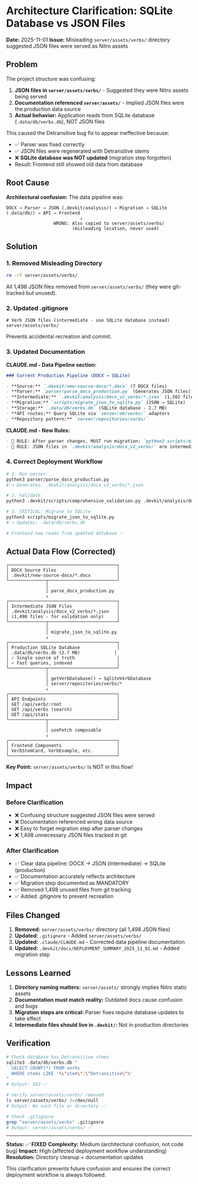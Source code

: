 # Architecture Clarification: SQLite Database vs JSON Files

**Date:** 2025-11-01
**Issue:** Misleading `server/assets/verbs/` directory suggested JSON files were served as Nitro assets

## Problem

The project structure was confusing:

1. **JSON files in `server/assets/verbs/`** - Suggested they were Nitro assets being served
2. **Documentation referenced `server/assets/`** - Implied JSON files were the production data source
3. **Actual behavior:** Application reads from SQLite database (`.data/db/verbs.db`), NOT JSON files

This caused the Detransitive bug fix to appear ineffective because:
- ✅ Parser was fixed correctly
- ✅ JSON files were regenerated with Detransitive stems
- ❌ **SQLite database was NOT updated** (migration step forgotten)
- Result: Frontend still showed old data from database

## Root Cause

**Architectural confusion:** The data pipeline was:

```
DOCX → Parser → JSON (.devkit/analysis/) → Migration → SQLite (.data/db/) → API → Frontend
                            ↓
                  WRONG: Also copied to server/assets/verbs/
                         (misleading location, never used)
```

## Solution

### 1. Removed Misleading Directory

```bash
rm -rf server/assets/verbs/
```

All 1,498 JSON files removed from `server/assets/verbs/` (they were git-tracked but unused).

### 2. Updated .gitignore

```gitignore
# Verb JSON files (intermediate - use SQLite database instead)
server/assets/verbs/
```

Prevents accidental recreation and commit.

### 3. Updated Documentation

**CLAUDE.md - Data Pipeline section:**

```markdown
### Current Production Pipeline (DOCX → SQLite)

- **Source:** `.devkit/new-source-docx/*.docx` (7 DOCX files)
- **Parser:** `parser/parse_docx_production.py` (Generates JSON files)
- **Intermediate:** `.devkit/analysis/docx_v2_verbs/*.json` (1,502 files)
- **Migration:** `scripts/migrate_json_to_sqlite.py` (JSON → SQLite)
- **Storage:** `.data/db/verbs.db` (SQLite database - 2.7 MB)
- **API routes:** Query SQLite via `server/db/verbs/` adapters
- **Repository pattern:** `server/repositories/verbs/`
```

**CLAUDE.md - New Rules:**

```markdown
- 🚨 RULE: After parser changes, MUST run migration: `python3 scripts/migrate_json_to_sqlite.py`
- 🚨 RULE: JSON files in `.devkit/analysis/docx_v2_verbs/` are intermediate only
```

### 4. Correct Deployment Workflow

```bash
# 1. Run parser
python3 parser/parse_docx_production.py
# → Generates: .devkit/analysis/docx_v2_verbs/*.json

# 2. Validate
python3 .devkit/scripts/comprehensive_validation.py .devkit/analysis/docx_v2_verbs

# 3. CRITICAL: Migrate to SQLite
python3 scripts/migrate_json_to_sqlite.py
# → Updates: .data/db/verbs.db

# Frontend now reads from updated database ✅
```

## Actual Data Flow (Corrected)

```
┌─────────────────────────────────────────┐
│ DOCX Source Files                       │
│ .devkit/new-source-docx/*.docx          │
└──────────────┬──────────────────────────┘
               │
               │ parse_docx_production.py
               ↓
┌─────────────────────────────────────────┐
│ Intermediate JSON Files                 │
│ .devkit/analysis/docx_v2_verbs/*.json   │
│ (1,498 files - for validation only)     │
└──────────────┬──────────────────────────┘
               │
               │ migrate_json_to_sqlite.py
               ↓
┌─────────────────────────────────────────┐
│ Production SQLite Database              │
│ .data/db/verbs.db (2.7 MB)             │
│ ✓ Single source of truth                │
│ ✓ Fast queries, indexed                 │
└──────────────┬──────────────────────────┘
               │
               │ getVerbDatabase() → SqliteVerbDatabase
               │ server/repositories/verbs/*
               ↓
┌─────────────────────────────────────────┐
│ API Endpoints                           │
│ GET /api/verb/:root                     │
│ GET /api/verbs (search)                 │
│ GET /api/stats                          │
└──────────────┬──────────────────────────┘
               │
               │ useFetch composable
               ↓
┌─────────────────────────────────────────┐
│ Frontend Components                     │
│ VerbStemCard, VerbExample, etc.         │
└─────────────────────────────────────────┘
```

**Key Point:** `server/assets/verbs/` is NOT in this flow!

## Impact

### Before Clarification
- ❌ Confusing structure suggested JSON files were served
- ❌ Documentation referenced wrong data source
- ❌ Easy to forget migration step after parser changes
- ❌ 1,498 unnecessary JSON files tracked in git

### After Clarification
- ✅ Clear data pipeline: DOCX → JSON (intermediate) → SQLite (production)
- ✅ Documentation accurately reflects architecture
- ✅ Migration step documented as MANDATORY
- ✅ Removed 1,498 unused files from git tracking
- ✅ Added .gitignore to prevent recreation

## Files Changed

1. **Removed:** `server/assets/verbs/` directory (all 1,498 JSON files)
2. **Updated:** `.gitignore` - Added `server/assets/verbs/`
3. **Updated:** `.claude/CLAUDE.md` - Corrected data pipeline documentation
4. **Updated:** `.devkit/docs/DEPLOYMENT_SUMMARY_2025_11_01.md` - Added migration step

## Lessons Learned

1. **Directory naming matters:** `server/assets/` strongly implies Nitro static assets
2. **Documentation must match reality:** Outdated docs cause confusion and bugs
3. **Migration steps are critical:** Parser fixes require database updates to take effect
4. **Intermediate files should live in `.devkit/`:** Not in production directories

## Verification

```bash
# Check database has Detransitive stems
sqlite3 .data/db/verbs.db "
  SELECT COUNT(*) FROM verbs
  WHERE stems LIKE '%\"stem\":\"Detransitive\"%'
"
# Output: 502 ✅

# Verify server/assets/verbs/ removed
ls server/assets/verbs/ 2>/dev/null
# Output: No such file or directory ✅

# Check .gitignore
grep "server/assets/verbs" .gitignore
# Output: server/assets/verbs/ ✅
```

---

**Status:** ✅ **FIXED**
**Complexity:** Medium (architectural confusion, not code bug)
**Impact:** High (affected deployment workflow understanding)
**Resolution:** Directory cleanup + documentation updates

This clarification prevents future confusion and ensures the correct deployment workflow is always followed.
